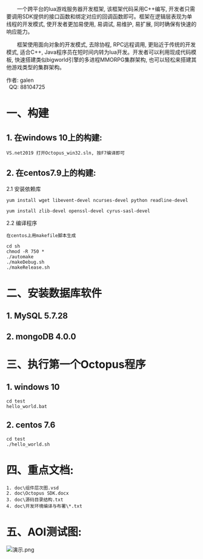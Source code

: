 &ensp;&ensp;&ensp;&ensp;一个跨平台的lua游戏服务器开发框架, 该框架代码采用C++编写, 开发者只需要调用SDK提供的接口函数和绑定对应的回调函数即可。框架在逻辑层表现为单线程的开发模式, 使开发者更加易使用, 易调试, 易维护, 易扩展, 同时确保有快速的响应能力。

&ensp;&ensp;&ensp;&ensp;框架使用面向对象的开发模式, 去除协程, RPC远程调用, 更贴近于传统的开发模式, 适合C++, Java程序员在短时间内转为lua开发。开发者可以利用现成代码模板, 快速搭建类似bigworld引擎的多进程MMORPG集群架构, 也可以轻松来搭建其他游戏类型的集群架构。

作者:	galen  
&ensp;QQ: 88104725  
	
# **一、构建**
	
## 1. 在windows 10上的构建: 
		
	VS.net2019 打开Octopus_win32.sln, 按F7编译即可
		
## 2. 在centos7.9上的构建:
		
2.1 安装依赖库

	yum install wget libevent-devel ncurses-devel python readline-devel
			
	yum install zlib-devel openssl-devel cyrus-sasl-devel


2.2 编译程序
		
	在centos上用makefile脚本生成

	cd sh
	chmod -R 750 *
	./automake
	./makeDebug.sh
	./makeRelease.sh	

# **二、安装数据库软件**
	
## 1. MySQL 5.7.28

## 2. mongoDB 4.0.0
	  
		
# **三、执行第一个Octopus程序**

## 1. windows 10

	cd test
	hello_world.bat
			
## 2. centos 7.6

	cd test
	./hello_world.sh


# **四、重点文档:**

	1. doc\组件层次图.vsd
	2. doc\Octopus SDK.docx
	3. doc\源码目录结构.txt
	4. doc\开发环境编译与布署\*.txt

# **五、AOI测试图:**

![演示.png](https://www.cppbuild.cn:8001/i/2025/02/24/67bbcfb5c4284.png)